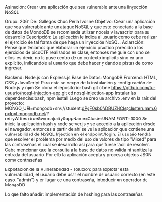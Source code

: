 Asinación: Crear una aplicación que sea vulnerable ante una iinyección NoSQL

Grupo: 2061
De: Gallegos Chuc Perla Ivonne
Objetivo: Crear una aplicación que sea vulnerable ante un ataque NoSQL y que este conectado a la base de datos de MondoDB se recomienda utilizar nodejs y javascript para su desarrollo
Descripción: La aplicación le indica al usuario como debe realizar el ejercicio de tal forma de que haga un inyección NoSQL. 
Aclaración: Pensé que teníamos que elaborar un ejercicio practico parecido a los ejercicios de picoCTF realizados en clase, entonces me guie con uno de ellos, es decir, no lo puse dentro de un contexto implicito sino en uno explicito, indicandole al usuario que debe hacer y dandole pistas de como ingresar. 

Backend: Node.js con Express.js
Base de Datos: MongoDB
Frontend: HTML, CSS y JavaScript
Para esto se ocupo de la instalación y configuración de: Node.js y npm
Se clona el repositorio: bash git clone https://github.com/tu-usuario/nosql-injection-app.git
cd nosql-injection-app
Instalar las dependencias:bash, npm install
Luego se creo un archivo .env en la raíz del proyecto: MONGO_URI=mongodb+srv://student:dPgF0sb0ADBUZHCI@clusterunam.6pxlppf.mongodb.net/?retryWrites=true&w=majority&appName=ClusterUNAM PORT=3000
Se inicio la aplicación bash y node server.js y se accedió a la aplicación desde el navegador, entonces a partir de ahí se ve la aplicación que contiene una vulnerabilidad de NoSQL Injection en el endpoint /login. El usuario tendrá que resolver el problema por medio del uso de valores de tipo "Mixed" para las contraseñas el cual se desarrollo así para que fuese fácil de resolver. Cabe mencionar que la consulta a la base de datos no valida ni sanitiza la entrada del usuario. Por ello la aplicación acepta y procesa objetos JSON como contraseñas

Explotación de la Vulnerabilidad - solución: para explotar esta vulnerabilidad, el usuario debe usar el nombre de usuario correcto (en este caso, "admin") y en lugar de una contraseña, introducir un operador de MongoDB

Lo que falto añadir: implementación de hashing para las contraseñas

